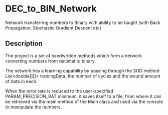 # DEC_to_BIN_Network
Network transferring numbers to Binary with ability to be taught (with Back Propagation, Stochastic Gradient Descent etc)

## Description 
The project is a set of handwritten methods which form a network converting numbers from decimal to binary.


The network has a learning capability by passing through the SGD method List<double[][]> trainingData, the number of cycles and the wound amount of data in each. 


When the error rate is reduced to the user-specified PARAM_PRECISION_RAT minimum, it saves itself to a file, from where it can be retrieved via the main method of the Main class and used via the console to manipulate the numbers.



